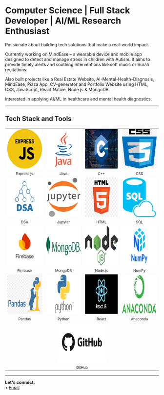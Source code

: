  # Computer Science | Full Stack Developer | AI/ML Research Enthusiast

 Passionate about building tech solutions that make a real-world impact.  
 
Currently working on MindEase – a wearable device and mobile app designed to detect and manage stress in children with Autism. It aims to provide timely alerts and soothing interventions like soft music or Surah recitations. 
 
 Also built projects like a Real Estate Website, AI-Mental-Health-Diagnosis, MindEase, Pizza App, CV-generator and Portfolio Website using HTML, CSS, JavaScript, React Native, Node.js & MongoDB.  
 
 Interested in applying AI/ML in healthcare and mental health diagnostics.

---

##  Tech Stack and Tools

<table align="center">
  <tr>
    <td align="center">
      <img src="expressJs.png" width="160" height="130"/><br><sub>Express.js</sub>
    </td>
    <td align="center">
      <img src="java.png" width="160" height="130"/><br><sub>Java</sub>
    </td>
    <td align="center">
      <img src="C++.jpg" width="160" height="130"/><br><sub>C++</sub>
    </td>
    <td align="center">
      <img src="CSS.png" width="160" height="130"/><br><sub>CSS</sub>
    </td>
  </tr>
  <tr>
    <td align="center">
      <img src="DSA.png" width="160" height="130"/><br><sub>DSA</sub>
    </td>
    <td align="center">
      <img src="Jupyter.png" width="160" height="130"/><br><sub>Jupyter</sub>
    </td>
    <td align="center">
      <img src="HTML.png" width="160" height="130"/><br><sub>HTML</sub>
    </td>
    <td align="center">
      <img src="SQL.png" width="160" height="130"/><br><sub>SQL</sub>
    </td>
  </tr>
  <tr>
    <td align="center">
      <img src="firebase.png" width="160" height="130"/><br><sub>Firebase</sub>
    </td>
    <td align="center">
      <img src="mongodb.jpg" width="160" height="130"/><br><sub>MongoDB</sub>
    </td>
    <td align="center">
      <img src="nodeJs.png" width="160" height="130"/><br><sub>Node.js</sub>
    </td>
    <td align="center">
      <img src="numpy1.png" width="160" height="130"/><br><sub>NumPy</sub>
    </td>
  </tr>
  <tr>
    <td align="center">
      <img src="pandas2.png" width="160" height="130"/><br><sub>Pandas</sub>
    </td>
    <td align="center">
      <img src="python1.png" width="160" height="130"/><br><sub>Python</sub>
    </td>
    <td align="center">
      <img src="reactJs.png" width="160" height="130"/><br><sub>React</sub>
    </td>
    <td align="center">
      <img src="Anaconda.png" width="160" height="130"/><br><sub>Anaconda</sub>
    </td>
  </tr>
  <tr>
    <td align="center" colspan="4">
      <img src="github1.jpg" width="160" height="130"/><br><sub>GitHub</sub>
    </td>
  </tr>
</table>




---


 **Let's connect**:  
 • [Email](aimen.azhar111333@gmail.com)

